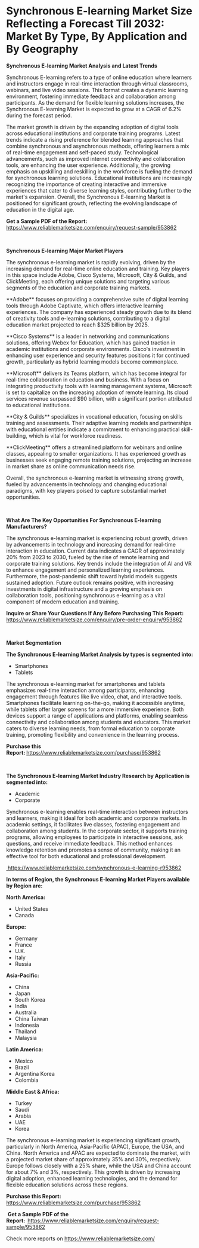 <p><h1>Synchronous E-learning Market Size Reflecting a Forecast Till 2032: Market By Type, By Application and By Geography</h1></p><p><strong>Synchronous E-learning Market Analysis and Latest Trends</strong></p>
<p><p>Synchronous E-learning refers to a type of online education where learners and instructors engage in real-time interaction through virtual classrooms, webinars, and live video sessions. This format creates a dynamic learning environment, fostering immediate feedback and collaboration among participants. As the demand for flexible learning solutions increases, the Synchronous E-learning Market is expected to grow at a CAGR of 6.2% during the forecast period.</p><p>The market growth is driven by the expanding adoption of digital tools across educational institutions and corporate training programs. Latest trends indicate a rising preference for blended learning approaches that combine synchronous and asynchronous methods, offering learners a mix of real-time engagement and self-paced study. Technological advancements, such as improved internet connectivity and collaboration tools, are enhancing the user experience. Additionally, the growing emphasis on upskilling and reskilling in the workforce is fueling the demand for synchronous learning solutions. Educational institutions are increasingly recognizing the importance of creating interactive and immersive experiences that cater to diverse learning styles, contributing further to the market's expansion. Overall, the Synchronous E-learning Market is positioned for significant growth, reflecting the evolving landscape of education in the digital age.</p></p>
<p><strong>Get a Sample PDF of the Report:&nbsp;</strong> <a href="https://www.reliablemarketsize.com/enquiry/request-sample/953862?utm_campaign=3129&utm_medium=2&utm_source=Github&utm_content=ia&utm_term=11032025&utm_id=synchronous-e-learning">https://www.reliablemarketsize.com/enquiry/request-sample/953862</a></p>
<p>&nbsp;</p>
<p><strong>Synchronous E-learning Major Market Players</strong></p>
<p><p>The synchronous e-learning market is rapidly evolving, driven by the increasing demand for real-time online education and training. Key players in this space include Adobe, Cisco Systems, Microsoft, City & Guilds, and ClickMeeting, each offering unique solutions and targeting various segments of the education and corporate training markets.</p><p>**Adobe** focuses on providing a comprehensive suite of digital learning tools through Adobe Captivate, which offers interactive learning experiences. The company has experienced steady growth due to its blend of creativity tools and e-learning solutions, contributing to a digital education market projected to reach $325 billion by 2025.</p><p>**Cisco Systems** is a leader in networking and communications solutions, offering Webex for Education, which has gained traction in academic institutions and corporate environments. Cisco's investment in enhancing user experience and security features positions it for continued growth, particularly as hybrid learning models become commonplace.</p><p>**Microsoft** delivers its Teams platform, which has become integral for real-time collaboration in education and business. With a focus on integrating productivity tools with learning management systems, Microsoft is set to capitalize on the increasing adoption of remote learning. Its cloud services revenue surpassed $90 billion, with a significant portion attributed to educational institutions.</p><p>**City & Guilds** specializes in vocational education, focusing on skills training and assessments. Their adaptive learning models and partnerships with educational entities indicate a commitment to enhancing practical skill-building, which is vital for workforce readiness.</p><p>**ClickMeeting** offers a streamlined platform for webinars and online classes, appealing to smaller organizations. It has experienced growth as businesses seek engaging remote training solutions, projecting an increase in market share as online communication needs rise.</p><p>Overall, the synchronous e-learning market is witnessing strong growth, fueled by advancements in technology and changing educational paradigms, with key players poised to capture substantial market opportunities.</p></p>
<p>&nbsp;</p>
<p><strong>What Are The Key Opportunities For Synchronous E-learning Manufacturers?</strong></p>
<p><p>The synchronous e-learning market is experiencing robust growth, driven by advancements in technology and increasing demand for real-time interaction in education. Current data indicates a CAGR of approximately 20% from 2023 to 2030, fueled by the rise of remote learning and corporate training solutions. Key trends include the integration of AI and VR to enhance engagement and personalized learning experiences. Furthermore, the post-pandemic shift toward hybrid models suggests sustained adoption. Future outlook remains positive, with increasing investments in digital infrastructure and a growing emphasis on collaboration tools, positioning synchronous e-learning as a vital component of modern education and training.</p></p>
<p><strong>Inquire or Share Your Questions If Any Before Purchasing This Report:</strong> <a href="https://www.reliablemarketsize.com/enquiry/pre-order-enquiry/953862?utm_campaign=3129&utm_medium=2&utm_source=Github&utm_content=ia&utm_term=11032025&utm_id=synchronous-e-learning">https://www.reliablemarketsize.com/enquiry/pre-order-enquiry/953862</a></p>
<p>&nbsp;</p>
<p><strong>Market Segmentation</strong></p>
<p><strong>The Synchronous E-learning Market Analysis by types is segmented into:</strong></p>
<p><ul><li>Smartphones</li><li>Tablets</li></ul></p>
<p><p>The synchronous e-learning market for smartphones and tablets emphasizes real-time interaction among participants, enhancing engagement through features like live video, chat, and interactive tools. Smartphones facilitate learning on-the-go, making it accessible anytime, while tablets offer larger screens for a more immersive experience. Both devices support a range of applications and platforms, enabling seamless connectivity and collaboration among students and educators. This market caters to diverse learning needs, from formal education to corporate training, promoting flexibility and convenience in the learning process.</p></p>
<p><strong>Purchase this Report:&nbsp;</strong><a href="https://www.reliablemarketsize.com/purchase/953862?utm_campaign=3129&utm_medium=2&utm_source=Github&utm_content=ia&utm_term=11032025&utm_id=synchronous-e-learning">https://www.reliablemarketsize.com/purchase/953862</a></p>
<p>&nbsp;</p>
<p><strong>The Synchronous E-learning Market Industry Research by Application is segmented into:</strong></p>
<p><ul><li>Academic</li><li>Corporate</li></ul></p>
<p><p>Synchronous e-learning enables real-time interaction between instructors and learners, making it ideal for both academic and corporate markets. In academic settings, it facilitates live classes, fostering engagement and collaboration among students. In the corporate sector, it supports training programs, allowing employees to participate in interactive sessions, ask questions, and receive immediate feedback. This method enhances knowledge retention and promotes a sense of community, making it an effective tool for both educational and professional development.</p></p>
<p><a href="https://www.reliablemarketsize.com/synchronous-e-learning-r953862?utm_campaign=3129&utm_medium=2&utm_source=Github&utm_content=ia&utm_term=11032025&utm_id=synchronous-e-learning">&nbsp;https://www.reliablemarketsize.com/synchronous-e-learning-r953862</a></p>
<p><strong>In terms of Region, the Synchronous E-learning Market Players available by Region are:</strong></p>
<p>
    <p> <strong> North America: </strong>
        <ul>
            <li>United States</li>
            <li>Canada</li>
        </ul>
        </p> 
    <p> <strong> Europe: </strong>
        <ul>
            <li>Germany</li>
            <li>France</li>
            <li>U.K.</li>
            <li>Italy</li>
            <li>Russia</li>
        </ul>
        </p> 
    <p> <strong> Asia-Pacific: </strong>
        <ul>
            <li>China</li>
            <li>Japan</li>
            <li>South Korea</li>
            <li>India</li>
            <li>Australia</li>
            <li>China Taiwan</li>
            <li>Indonesia</li>
            <li>Thailand</li>
            <li>Malaysia</li>
        </ul>
        </p> 
    <p> <strong> Latin America: </strong>
        <ul>
            <li>Mexico</li>
            <li>Brazil</li>
            <li>Argentina Korea</li>
            <li>Colombia</li>
        </ul>
        </p> 
    <p> <strong> Middle East & Africa: </strong>
        <ul>
            <li>Turkey</li>
            <li>Saudi</li>
            <li>Arabia</li>
            <li>UAE</li>
            <li>Korea</li>
        </ul>
    </p>
    </p>
<p><p>The synchronous e-learning market is experiencing significant growth, particularly in North America, Asia-Pacific (APAC), Europe, the USA, and China. North America and APAC are expected to dominate the market, with a projected market share of approximately 35% and 30%, respectively. Europe follows closely with a 25% share, while the USA and China account for about 7% and 3%, respectively. This growth is driven by increasing digital adoption, enhanced learning technologies, and the demand for flexible education solutions across these regions.</p></p>
<p><strong>Purchase this Report: </strong><a href="https://www.reliablemarketsize.com/purchase/953862?utm_campaign=3129&utm_medium=2&utm_source=Github&utm_content=ia&utm_term=11032025&utm_id=synchronous-e-learning">https://www.reliablemarketsize.com/purchase/953862</a></p>
<p>&nbsp;<strong>Get a Sample PDF of the Report:&nbsp;&nbsp;</strong><a href="https://www.reliablemarketsize.com/enquiry/request-sample/953862?utm_campaign=3129&utm_medium=2&utm_source=Github&utm_content=ia&utm_term=11032025&utm_id=synchronous-e-learning">https://www.reliablemarketsize.com/enquiry/request-sample/953862</a></p>
<p><strong></strong></p>
<p>Check more reports on <a href="https://www.reliablemarketsize.com/?utm_campaign=3129&utm_medium=2&utm_source=Github&utm_content=ia&utm_term=11032025&utm_id=synchronous-e-learning">https://www.reliablemarketsize.com/</a></p>